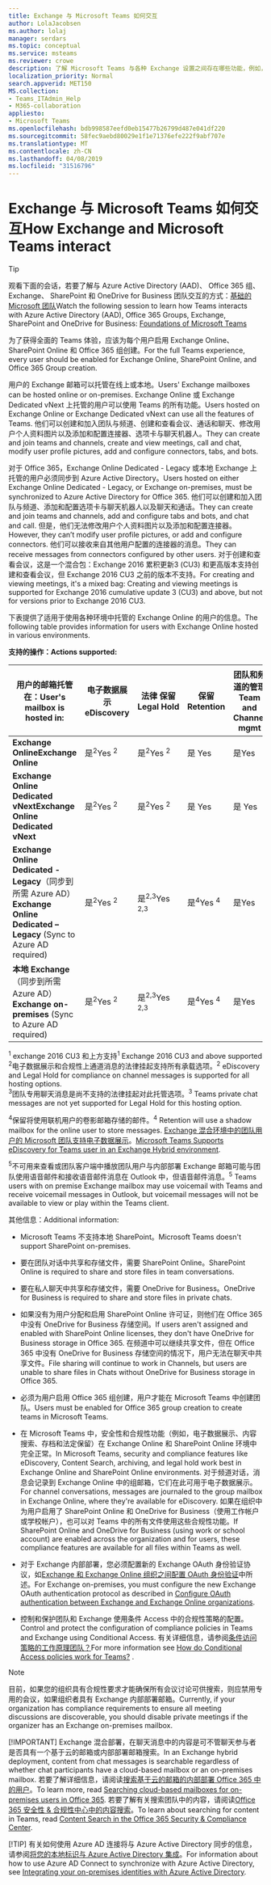 ```yaml
---
title: Exchange 与 Microsoft Teams 如何交互
author: LolaJacobsen
ms.author: lolaj
manager: serdars
ms.topic: conceptual
ms.service: msteams
ms.reviewer: crowe
description: 了解 Microsoft Teams 与各种 Exchange 设置之间存在哪些功能，例如，创建和加入团队、创建频道等。
localization_priority: Normal
search.appverid: MET150
MS.collection:
- Teams_ITAdmin_Help
- M365-collaboration
appliesto:
- Microsoft Teams
ms.openlocfilehash: bdb998587eefd0eb15477b26799d487e041df220
ms.sourcegitcommit: 58fec9aebd80029e1f1e71376efe222f9abf707e
ms.translationtype: MT
ms.contentlocale: zh-CN
ms.lasthandoff: 04/08/2019
ms.locfileid: "31516796"
---
```

<a name="how-exchange-and-microsoft-teams-interact"></a><span data-ttu-id="6925b-103">Exchange 与 Microsoft Teams 如何交互</span><span class="sxs-lookup"><span data-stu-id="6925b-103">How Exchange and Microsoft Teams interact</span></span> 
=========================================

> [!Tip]
> <span data-ttu-id="6925b-104">观看下面的会话，若要了解与 Azure Active Directory (AAD)、 Office 365 组、 Exchange、 SharePoint 和 OneDrive for Business 团队交互的方式：[基础的 Microsoft 团队](https://aka.ms/teams-foundations)</span><span class="sxs-lookup"><span data-stu-id="6925b-104">Watch the following session to learn how Teams interacts with Azure Active Directory (AAD), Office 365 Groups, Exchange, SharePoint and OneDrive for Business: [Foundations of Microsoft Teams](https://aka.ms/teams-foundations)</span></span>

<span data-ttu-id="6925b-105">为了获得全面的 Teams 体验，应该为每个用户启用 Exchange Online、SharePoint Online 和 Office 365 组创建。</span><span class="sxs-lookup"><span data-stu-id="6925b-105">For the full Teams experience, every user should be enabled for Exchange Online, SharePoint Online, and Office 365 Group creation.</span></span>

<span data-ttu-id="6925b-106">用户的 Exchange 邮箱可以托管在线上或本地。</span><span class="sxs-lookup"><span data-stu-id="6925b-106">Users' Exchange mailboxes can be hosted online or on-premises.</span></span> <span data-ttu-id="6925b-107">Exchange Online 或 Exchange Dedicated vNext 上托管的用户可以使用 Teams 的所有功能。</span><span class="sxs-lookup"><span data-stu-id="6925b-107">Users hosted on Exchange Online or Exchange Dedicated vNext can use all the features of Teams.</span></span> <span data-ttu-id="6925b-108">他们可以创建和加入团队与频道、创建和查看会议、通话和聊天、修改用户个人资料图片以及添加和配置连接器、选项卡与聊天机器人。</span><span class="sxs-lookup"><span data-stu-id="6925b-108">They can create and join teams and channels, create and view meetings, call and chat, modify user profile pictures, add and configure connectors, tabs, and bots.</span></span>

<span data-ttu-id="6925b-109">对于 Office 365，Exchange Online Dedicated - Legacy 或本地 Exchange 上托管的用户必须同步到 Azure Active Directory。</span><span class="sxs-lookup"><span data-stu-id="6925b-109">Users hosted on either Exchange Online Dedicated - Legacy, or Exchange on-premises, must be synchronized to Azure Active Directory for Office 365.</span></span> <span data-ttu-id="6925b-110">他们可以创建和加入团队与频道、添加和配置选项卡与聊天机器人以及聊天和通话。</span><span class="sxs-lookup"><span data-stu-id="6925b-110">They can create and join teams and channels, add and configure tabs and bots, and chat and call.</span></span> <span data-ttu-id="6925b-111">但是，他们无法修改用户个人资料图片以及添加和配置连接器。</span><span class="sxs-lookup"><span data-stu-id="6925b-111">However, they can’t modify user profile pictures, or add and configure connectors.</span></span> <span data-ttu-id="6925b-112">他们可以接收来自其他用户配置的连接器的消息。</span><span class="sxs-lookup"><span data-stu-id="6925b-112">They can receive messages from connectors configured by other users.</span></span> <span data-ttu-id="6925b-113">对于创建和查看会议，这是一个混合包：Exchange 2016 累积更新3 (CU3) 和更高版本支持创建和查看会议，但 Exchange 2016 CU3 之前的版本不支持。</span><span class="sxs-lookup"><span data-stu-id="6925b-113">For creating and viewing meetings, it's a mixed bag: Creating and viewing meetings is supported for Exchange 2016 cumulative update 3 (CU3) and above, but not for versions prior to Exchange 2016 CU3.</span></span>

<span data-ttu-id="6925b-114">下表提供了适用于使用各种环境中托管的 Exchange Online 的用户的信息。</span><span class="sxs-lookup"><span data-stu-id="6925b-114">The following table provides information for users with Exchange Online hosted in various environments.</span></span>

<span data-ttu-id="6925b-115">**支持的操作：**</span><span class="sxs-lookup"><span data-stu-id="6925b-115">**Actions supported:**</span></span> 

| <span data-ttu-id="6925b-116">用户的邮箱托管在：</span><span class="sxs-lookup"><span data-stu-id="6925b-116">User's mailbox is hosted in:</span></span> | <span data-ttu-id="6925b-117">电子数据展示</span><span class="sxs-lookup"><span data-stu-id="6925b-117">eDiscovery</span></span>| <span data-ttu-id="6925b-118">法律&nbsp;保留</span><span class="sxs-lookup"><span data-stu-id="6925b-118">Legal&nbsp;Hold</span></span> | <span data-ttu-id="6925b-119">保留</span><span class="sxs-lookup"><span data-stu-id="6925b-119">Retention</span></span>| <span data-ttu-id="6925b-120">团队和频道的管理</span><span class="sxs-lookup"><span data-stu-id="6925b-120">Team and Channel mgmt</span></span> |<span data-ttu-id="6925b-121">创建和查看会议</span><span class="sxs-lookup"><span data-stu-id="6925b-121">Create and view meetings</span></span>| <span data-ttu-id="6925b-122">修改用户个人资料图片</span><span class="sxs-lookup"><span data-stu-id="6925b-122">Modify user profile picture</span></span> | <span data-ttu-id="6925b-123">呼叫历史记录</span><span class="sxs-lookup"><span data-stu-id="6925b-123">Call History</span></span> | <span data-ttu-id="6925b-124">管理联系人</span><span class="sxs-lookup"><span data-stu-id="6925b-124">Manage Contacts</span></span> | <span data-ttu-id="6925b-125">访问 Outlook 联系人</span><span class="sxs-lookup"><span data-stu-id="6925b-125">Access Outlook contacts</span></span> | <span data-ttu-id="6925b-126">语音邮件</span><span class="sxs-lookup"><span data-stu-id="6925b-126">Voicemail</span></span> |<span data-ttu-id="6925b-127">添加和配置连接器</span><span class="sxs-lookup"><span data-stu-id="6925b-127">Add and configure connectors</span></span>|<span data-ttu-id="6925b-128">添加和配置选项卡</span><span class="sxs-lookup"><span data-stu-id="6925b-128">Add and configure tabs</span></span>|<span data-ttu-id="6925b-129">添加和配置聊天机器人</span><span class="sxs-lookup"><span data-stu-id="6925b-129">Add and configure bots</span></span>| 
|---|---|---|---|---|---|---|---|---|---|---|---|---|---|
|<span data-ttu-id="6925b-130">**Exchange Online**</span><span class="sxs-lookup"><span data-stu-id="6925b-130">**Exchange Online**</span></span>|<span data-ttu-id="6925b-131">是<sup>2</sup></span><span class="sxs-lookup"><span data-stu-id="6925b-131">Yes <sup>2</sup></span></span>|<span data-ttu-id="6925b-132">是<sup>2</sup></span><span class="sxs-lookup"><span data-stu-id="6925b-132">Yes <sup>2</sup></span></span>|<span data-ttu-id="6925b-133">是 </span><span class="sxs-lookup"><span data-stu-id="6925b-133">Yes</span></span>|<span data-ttu-id="6925b-134">是</span><span class="sxs-lookup"><span data-stu-id="6925b-134">Yes</span></span>|<span data-ttu-id="6925b-135">是</span><span class="sxs-lookup"><span data-stu-id="6925b-135">Yes</span></span>|<span data-ttu-id="6925b-136">是</span><span class="sxs-lookup"><span data-stu-id="6925b-136">Yes</span></span>|<span data-ttu-id="6925b-137">是</span><span class="sxs-lookup"><span data-stu-id="6925b-137">Yes</span></span>|<span data-ttu-id="6925b-138">是</span><span class="sxs-lookup"><span data-stu-id="6925b-138">Yes</span></span>|<span data-ttu-id="6925b-139">是</span><span class="sxs-lookup"><span data-stu-id="6925b-139">Yes</span></span>|<span data-ttu-id="6925b-140">是</span><span class="sxs-lookup"><span data-stu-id="6925b-140">Yes</span></span>|<span data-ttu-id="6925b-141">是</span><span class="sxs-lookup"><span data-stu-id="6925b-141">Yes</span></span>|<span data-ttu-id="6925b-142">是 </span><span class="sxs-lookup"><span data-stu-id="6925b-142">Yes</span></span>|<span data-ttu-id="6925b-143">是</span><span class="sxs-lookup"><span data-stu-id="6925b-143">Yes</span></span>|
|<span data-ttu-id="6925b-144">**Exchange Online Dedicated vNext**</span><span class="sxs-lookup"><span data-stu-id="6925b-144">**Exchange Online Dedicated vNext**</span></span>|<span data-ttu-id="6925b-145">是<sup>2</sup></span><span class="sxs-lookup"><span data-stu-id="6925b-145">Yes <sup>2</sup></span></span>|<span data-ttu-id="6925b-146">是<sup>2</sup></span><span class="sxs-lookup"><span data-stu-id="6925b-146">Yes <sup>2</sup></span></span>|<span data-ttu-id="6925b-147">是 </span><span class="sxs-lookup"><span data-stu-id="6925b-147">Yes</span></span>|<span data-ttu-id="6925b-148">是 </span><span class="sxs-lookup"><span data-stu-id="6925b-148">Yes</span></span>|<span data-ttu-id="6925b-149">是</span><span class="sxs-lookup"><span data-stu-id="6925b-149">Yes</span></span>|<span data-ttu-id="6925b-150">是</span><span class="sxs-lookup"><span data-stu-id="6925b-150">Yes</span></span>|<span data-ttu-id="6925b-151">是 </span><span class="sxs-lookup"><span data-stu-id="6925b-151">Yes</span></span>|<span data-ttu-id="6925b-152">是</span><span class="sxs-lookup"><span data-stu-id="6925b-152">Yes</span></span>|<span data-ttu-id="6925b-153">是</span><span class="sxs-lookup"><span data-stu-id="6925b-153">Yes</span></span>|<span data-ttu-id="6925b-154">是</span><span class="sxs-lookup"><span data-stu-id="6925b-154">Yes</span></span>|<span data-ttu-id="6925b-155">是 </span><span class="sxs-lookup"><span data-stu-id="6925b-155">Yes</span></span>|<span data-ttu-id="6925b-156">是 </span><span class="sxs-lookup"><span data-stu-id="6925b-156">Yes</span></span>|<span data-ttu-id="6925b-157">是 </span><span class="sxs-lookup"><span data-stu-id="6925b-157">Yes</span></span>|
|<span data-ttu-id="6925b-158">**Exchange Online Dedicated - Legacy**（同步到所需 Azure AD）</span><span class="sxs-lookup"><span data-stu-id="6925b-158">**Exchange Online Dedicated – Legacy** (Sync to Azure AD required)</span></span>|<span data-ttu-id="6925b-159">是<sup>2</sup></span><span class="sxs-lookup"><span data-stu-id="6925b-159">Yes <sup>2</sup></span></span>|<span data-ttu-id="6925b-160">是<sup>2,3</sup></span><span class="sxs-lookup"><span data-stu-id="6925b-160">Yes <sup>2,3</sup></span></span>|<span data-ttu-id="6925b-161">是<sup>4</span><span class="sxs-lookup"><span data-stu-id="6925b-161">Yes <sup>4</span></span>|<span data-ttu-id="6925b-162">是</span><span class="sxs-lookup"><span data-stu-id="6925b-162">Yes</span></span>|<span data-ttu-id="6925b-163">否</span><span class="sxs-lookup"><span data-stu-id="6925b-163">No</span></span>|<span data-ttu-id="6925b-164">否</span><span class="sxs-lookup"><span data-stu-id="6925b-164">No</span></span>|<span data-ttu-id="6925b-165">是</span><span class="sxs-lookup"><span data-stu-id="6925b-165">Yes</span></span>|<span data-ttu-id="6925b-166">是 </span><span class="sxs-lookup"><span data-stu-id="6925b-166">Yes</span></span>|<span data-ttu-id="6925b-167">否</span><span class="sxs-lookup"><span data-stu-id="6925b-167">No</span></span>|<span data-ttu-id="6925b-168">是<sup>5</span><span class="sxs-lookup"><span data-stu-id="6925b-168">Yes <sup>5</span></span>|<span data-ttu-id="6925b-169">是 </span><span class="sxs-lookup"><span data-stu-id="6925b-169">Yes</span></span>|<span data-ttu-id="6925b-170">是 </span><span class="sxs-lookup"><span data-stu-id="6925b-170">Yes</span></span>|<span data-ttu-id="6925b-171">是</span><span class="sxs-lookup"><span data-stu-id="6925b-171">Yes</span></span>|
|<span data-ttu-id="6925b-172">**本地 Exchange**（同步到所需 Azure AD）</span><span class="sxs-lookup"><span data-stu-id="6925b-172">**Exchange on-premises** (Sync to Azure AD required)</span></span>|<span data-ttu-id="6925b-173">是<sup>2</sup></span><span class="sxs-lookup"><span data-stu-id="6925b-173">Yes <sup>2</sup></span></span>| <span data-ttu-id="6925b-174">是<sup>2,3</sup></span><span class="sxs-lookup"><span data-stu-id="6925b-174">Yes <sup>2,3</sup></span></span> |<span data-ttu-id="6925b-175">是<sup>4</span><span class="sxs-lookup"><span data-stu-id="6925b-175">Yes <sup>4</span></span>|<span data-ttu-id="6925b-176">是</span><span class="sxs-lookup"><span data-stu-id="6925b-176">Yes</span></span>|<span data-ttu-id="6925b-177">是 （Exchange 2016 CU3 +）</span><span class="sxs-lookup"><span data-stu-id="6925b-177">Yes (Exchange 2016 CU3+)</span></span>|<span data-ttu-id="6925b-178">是 （Exchange 2016 CU3 +）</span><span class="sxs-lookup"><span data-stu-id="6925b-178">Yes (Exchange 2016 CU3+)</span></span>|<span data-ttu-id="6925b-179">是 </span><span class="sxs-lookup"><span data-stu-id="6925b-179">Yes</span></span>|<span data-ttu-id="6925b-180">是 </span><span class="sxs-lookup"><span data-stu-id="6925b-180">Yes</span></span>|<span data-ttu-id="6925b-181">否</span><span class="sxs-lookup"><span data-stu-id="6925b-181">No</span></span>|<span data-ttu-id="6925b-182">是<sup>5</span><span class="sxs-lookup"><span data-stu-id="6925b-182">Yes <sup>5</span></span>|<span data-ttu-id="6925b-183">是 </span><span class="sxs-lookup"><span data-stu-id="6925b-183">Yes</span></span>|<span data-ttu-id="6925b-184">是 </span><span class="sxs-lookup"><span data-stu-id="6925b-184">Yes</span></span>|<span data-ttu-id="6925b-185">是 </span><span class="sxs-lookup"><span data-stu-id="6925b-185">Yes</span></span>|

<span data-ttu-id="6925b-186"><sup>1</sup> exchange 2016 CU3 和上方支持</span><span class="sxs-lookup"><span data-stu-id="6925b-186"><sup>1</sup> Exchange 2016 CU3 and above supported</span></span>  
<span data-ttu-id="6925b-187"><sup>2</sup>电子数据展示和合规性上通道消息的法律挂起支持所有承载选项。</span><span class="sxs-lookup"><span data-stu-id="6925b-187"><sup>2</sup> eDiscovery and Legal Hold for compliance on channel messages is supported for all hosting options.</span></span>  
<span data-ttu-id="6925b-188"><sup>3</sup>团队专用聊天消息是尚不支持的法律挂起对此托管选项。</span><span class="sxs-lookup"><span data-stu-id="6925b-188"><sup>3</sup> Teams private chat messages are not yet supported for Legal Hold for this hosting option.</span></span>

<span data-ttu-id="6925b-189"><sup>4</sup>保留将使用联机用户的卷影邮箱存储的邮件。</span><span class="sxs-lookup"><span data-stu-id="6925b-189"><sup>4</sup> Retention will use a shadow mailbox for the online user to store messages.</span></span> <span data-ttu-id="6925b-190">[Exchange 混合环境中的团队用户的 Microsoft 团队支持电子数据展示](https://techcommunity.microsoft.com/t5/Microsoft-Teams-Blog/Microsoft-Teams-supports-eDiscovery-for-Teams-users-in-a/ba-p/200009)。</span><span class="sxs-lookup"><span data-stu-id="6925b-190">[Microsoft Teams Supports eDiscovery for Teams user in an Exchange Hybrid environment](https://techcommunity.microsoft.com/t5/Microsoft-Teams-Blog/Microsoft-Teams-supports-eDiscovery-for-Teams-users-in-a/ba-p/200009).</span></span>

<span data-ttu-id="6925b-191"><sup>5</sup>不可用来查看或团队客户端中播放团队用户与内部部署 Exchange 邮箱可能与团队使用语音邮件和接收语音邮件消息在 Outlook 中，但语音邮件消息。</span><span class="sxs-lookup"><span data-stu-id="6925b-191"><sup>5</sup> Teams users with on premise Exchange mailbox may use voicemail with Teams and receive voicemail messages in Outlook, but voicemail messages will not be available to view or play within the Teams client.</span></span>

<span data-ttu-id="6925b-192">其他信息：</span><span class="sxs-lookup"><span data-stu-id="6925b-192">Additional information:</span></span>

-   <span data-ttu-id="6925b-193">Microsoft Teams 不支持本地 SharePoint。</span><span class="sxs-lookup"><span data-stu-id="6925b-193">Microsoft Teams doesn't support SharePoint on-premises.</span></span>

-   <span data-ttu-id="6925b-194">要在团队对话中共享和存储文件，需要 SharePoint Online。</span><span class="sxs-lookup"><span data-stu-id="6925b-194">SharePoint Online is required to share and store files in team conversations.</span></span>

-   <span data-ttu-id="6925b-195">要在私人聊天中共享和存储文件，需要 OneDrive for Business。</span><span class="sxs-lookup"><span data-stu-id="6925b-195">OneDrive for Business is required to share and store files in private chats.</span></span>

-   <span data-ttu-id="6925b-196">如果没有为用户分配和启用 SharePoint Online 许可证，则他们在 Office 365 中没有 OneDrive for Business 存储空间。</span><span class="sxs-lookup"><span data-stu-id="6925b-196">If users aren't assigned and enabled with SharePoint Online licenses, they don't have OneDrive for Business storage in Office 365.</span></span> <span data-ttu-id="6925b-197">在频道中可以继续共享文件，但在 Office 365 中没有 OneDrive for Business 存储空间的情况下，用户无法在聊天中共享文件。</span><span class="sxs-lookup"><span data-stu-id="6925b-197">File sharing will continue to work in Channels, but users are unable to share files in Chats without OneDrive for Business storage in Office 365.</span></span>

-   <span data-ttu-id="6925b-198">必须为用户启用 Office 365 组创建，用户才能在 Microsoft Teams 中创建团队。</span><span class="sxs-lookup"><span data-stu-id="6925b-198">Users must be enabled for Office 365 group creation to create teams in Microsoft Teams.</span></span>

-   <span data-ttu-id="6925b-199">在 Microsoft Teams 中，安全性和合规性功能（例如，电子数据展示、内容搜索、存档和法定保留）在 Exchange Online 和 SharePoint Online 环境中完全正常。</span><span class="sxs-lookup"><span data-stu-id="6925b-199">In Microsoft Teams, security and compliance features like eDiscovery, Content Search, archiving, and legal hold work best in Exchange Online and SharePoint Online environments.</span></span> <span data-ttu-id="6925b-200">对于频道对话，消息会记录到 Exchange Online 中的组邮箱，它们在此可用于电子数据展示。</span><span class="sxs-lookup"><span data-stu-id="6925b-200">For channel conversations, messages are journaled to the group mailbox in Exchange Online, where they're available for eDiscovery.</span></span> <span data-ttu-id="6925b-201">如果在组织中为用户启用了 SharePoint Online 和 OneDrive for Business（使用工作帐户或学校帐户），也可以对 Teams 中的所有文件使用这些合规性功能。</span><span class="sxs-lookup"><span data-stu-id="6925b-201">If SharePoint Online and OneDrive for Business (using work or school account) are enabled across the organization and for users, these compliance features are available for all files within Teams as well.</span></span>

-   <span data-ttu-id="6925b-202">对于 Exchange 内部部署，您必须配置新的 Exchange OAuth 身份验证协议，如[Exchange 和 Exchange Online 组织之间配置 OAuth 身份验证](https://docs.microsoft.com/exchange/configure-oauth-authentication-between-exchange-and-exchange-online-organizations-exchange-2013-help)中所述。</span><span class="sxs-lookup"><span data-stu-id="6925b-202">For Exchange on-premises, you must configure the new Exchange OAuth authentication protocol as described in [Configure OAuth authentication between Exchange and Exchange Online organizations](https://docs.microsoft.com/exchange/configure-oauth-authentication-between-exchange-and-exchange-online-organizations-exchange-2013-help).</span></span> 

-  <span data-ttu-id="6925b-203">控制和保护团队和 Exchange 使用条件 Access 中的合规性策略的配置。</span><span class="sxs-lookup"><span data-stu-id="6925b-203">Control and protect the configuration of compliance policies in Teams and Exchange using Conditional Access.</span></span> <span data-ttu-id="6925b-204">有关详细信息，请参阅[条件访问策略的工作原理团队？](security-compliance-overview.md#how-do-conditional-access-policies-work-for-teams)</span><span class="sxs-lookup"><span data-stu-id="6925b-204">For more information see [How do Conditional Access policies work for Teams?](security-compliance-overview.md#how-do-conditional-access-policies-work-for-teams)</span></span> <span data-ttu-id="6925b-205">.</span><span class="sxs-lookup"><span data-stu-id="6925b-205"></span></span>

> [!NOTE]
> <span data-ttu-id="6925b-206">目前，如果您的组织具有合规性要求才能确保所有会议讨论可供搜索，则应禁用专用的会议，如果组织者具有 Exchange 内部部署邮箱。</span><span class="sxs-lookup"><span data-stu-id="6925b-206">Currently, if your organization has compliance requirements to ensure all meeting discussions are discoverable, you should disable private meetings if the organizer has an Exchange on-premises mailbox.</span></span>
> 
> [!IMPORTANT]
> <span data-ttu-id="6925b-207">Exchange 混合部署，在聊天消息中的内容是可不管聊天参与者是否具有一个基于云的邮箱或内部部署邮箱搜索。</span><span class="sxs-lookup"><span data-stu-id="6925b-207">In an Exchange hybrid deployment, content from chat messages is searchable regardless of whether chat participants have a cloud-based mailbox or an on-premises mailbox.</span></span> <span data-ttu-id="6925b-208">若要了解详细信息，请阅读[搜索基于云的邮箱的内部部署 Office 365 中的用户](https://docs.microsoft.com/office365/securitycompliance/search-cloud-based-mailboxes-for-on-premises-users)。</span><span class="sxs-lookup"><span data-stu-id="6925b-208">To learn more, read [Searching cloud-based mailboxes for on-premises users in Office 365](https://docs.microsoft.com/office365/securitycompliance/search-cloud-based-mailboxes-for-on-premises-users).</span></span> <span data-ttu-id="6925b-209">若要了解有关搜索团队中的内容，请阅读[Office 365 安全性 & 合规性中心中的内容搜索](https://docs.microsoft.com/Office365/SecurityCompliance/content-search#searching-microsoft-teams-and-office-365-groups)。</span><span class="sxs-lookup"><span data-stu-id="6925b-209">To learn about searching for content in Teams, read [Content Search in the Office 365 Security & Compliance Center](https://docs.microsoft.com/Office365/SecurityCompliance/content-search#searching-microsoft-teams-and-office-365-groups).</span></span>
> 
> [!TIP]
> <span data-ttu-id="6925b-210">有关如何使用 Azure AD 连接将与 Azure Active Directory 同步的信息，请参阅[将您的本地标识与 Azure Active Directory 集成](https://go.microsoft.com/fwlink/?linkid=854600)。</span><span class="sxs-lookup"><span data-stu-id="6925b-210">For information about how to use Azure AD Connect to synchronize with Azure Active Directory, see [Integrating your on-premises identities with Azure Active Directory](https://go.microsoft.com/fwlink/?linkid=854600).</span></span>
